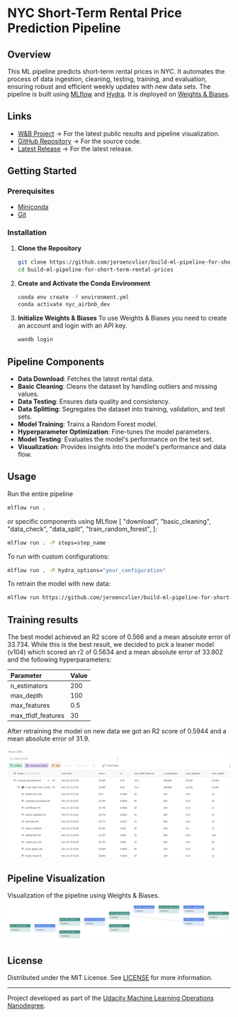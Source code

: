 # NYC Short-Term Rental Price Prediction Pipeline

## Overview
This ML pipeline predicts short-term rental prices in NYC. It automates the process of data ingestion, cleaning, 
testing, training, and evaluation, ensuring robust and efficient weekly updates with new data sets. The pipeline is
built using [MLflow](https://mlflow.org/) and [Hydra](https://hydra.cc/). It is deployed on [Weights & Biases](https://wandb.ai/).


## Links
- [W&B Project](https://wandb.ai/jeroencvlier/nyc_airbnb) -> For the latest public results and pipeline visualization.
- [GitHub Repository](https://github.com/jeroencvlier/build-ml-pipeline-for-short-term-rental-prices) -> For the source code.
- [Latest Release](https://github.com/jeroencvlier/build-ml-pipeline-for-short-term-rental-prices/releases/latest) -> For the latest release.

## Getting Started
### Prerequisites
- [Miniconda](https://docs.conda.io/en/latest/miniconda.html)
- [Git](https://git-scm.com/downloads)

### Installation
1. **Clone the Repository**
   ```bash
   git clone https://github.com/jeroencvlier/build-ml-pipeline-for-short-term-rental-prices.git
   cd build-ml-pipeline-for-short-term-rental-prices
   ```

2. **Create and Activate the Conda Environment**

   ```bash
   conda env create -f environment.yml
   conda activate nyc_airbnb_dev
   ```

3. **Initialize Weights & Biases**
To use Weights & Biases you need to create an account and login with an API key.

   ```bash
   wandb login
   ```

## Pipeline Components
- **Data Download**: Fetches the latest rental data.
- **Basic Cleaning**: Cleans the dataset by handling outliers and missing values.
- **Data Testing**: Ensures data quality and consistency.
- **Data Splitting**: Segregates the dataset into training, validation, and test sets.
- **Model Training**: Trains a Random Forest model.
- **Hyperparameter Optimization**: Fine-tunes the model parameters.
- **Model Testing**: Evaluates the model's performance on the test set.
- **Visualization**: Provides insights into the model's performance and data flow.

## Usage
Run the entire pipeline 
```bash
mlflow run . 
```

or specific components using MLflow [
    "download",
    "basic_cleaning",
    "data_check",
    "data_split",
    "train_random_forest",
]:

```bash
mlflow run . -P steps=step_name
```
To run with custom configurations:
```bash
mlflow run . -P hydra_options="your_configuration"
```

To retrain the model with new data:
```bash
mlflow run https://github.com/jeroencvlier/build-ml-pipeline-for-short-term-rental-prices.git -v 1.0.4 -P hydra_options="etl.sample='sample2.csv'"
```

## Training results
The best model achieved an R2 score of 0.566 and a mean absolute error of 33.734. While this is the
best result, we decided to pick a leaner model (v104) which scored an r2 of 0.5634 and a mean absolute error of 33.802
and the following hyperparameters:

| Parameter | Value |
| :--- | :--- |
| n_estimators | 200 |
| max_depth | 100 |
| max_features | 0.5 |
| max_tfidf_features | 30 |

After retraining the model on new data we got an R2 score of 0.5944 and a mean absolute error of 31.9.

![hyperparameters](images/hyperparameter-tunning-results.png "Hyperparameter tuning results")

## Pipeline Visualization
Visualization of the pipeline using Weights & Biases.
![pipeline](images/wandb-pipeline.png "Pipeline")

## License
Distributed under the MIT License. See [LICENSE](LICENSE.txt) for more information.

---

Project developed as part of the [Udacity Machine Learning Operations Nanodegree](https://www.udacity.com/course/machine-learning-dev-ops-engineer-nanodegree--nd0821).
